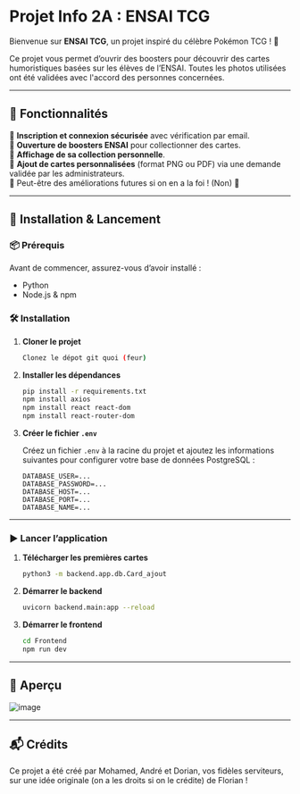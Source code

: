 # Projet Info 2A : ENSAI TCG  

Bienvenue sur **ENSAI TCG**, un projet inspiré du célèbre Pokémon TCG ! 🚀  

Ce projet vous permet d’ouvrir des boosters pour découvrir des cartes humoristiques basées sur les élèves de l’ENSAI. Toutes les photos utilisées ont été validées avec l'accord des personnes concernées.  

---

## 📌 Fonctionnalités  

🔹 **Inscription et connexion sécurisée** avec vérification par email.  
🔹 **Ouverture de boosters ENSAI** pour collectionner des cartes.  
🔹 **Affichage de sa collection personnelle**.  
🔹 **Ajout de cartes personnalisées** (format PNG ou PDF) via une demande validée par les administrateurs.  
🔹 Peut-être des améliorations futures si on en a la foi ! (Non) 🚧  

---

## 🚀 Installation & Lancement  

### 📦 Prérequis  
Avant de commencer, assurez-vous d’avoir installé :  
- Python  
- Node.js & npm  

### 🛠️ Installation  
1. **Cloner le projet**  
   ```bash
   Clonez le dépot git quoi (feur)
   ```  
2. **Installer les dépendances**  
   ```bash
   pip install -r requirements.txt
   npm install axios
   npm install react react-dom
   npm install react-router-dom
   ```  

3. **Créer le fichier `.env`**  
   
   Créez un fichier `.env` à la racine du projet et ajoutez les informations suivantes pour configurer votre base de données PostgreSQL :  
   
   ```env
   DATABASE_USER=...
   DATABASE_PASSWORD=...
   DATABASE_HOST=...
   DATABASE_PORT=...
   DATABASE_NAME=...
   ```  

---

### ▶️ Lancer l’application
1. **Télécharger les premières cartes**  
   ```bash
   python3 -m backend.app.db.Card_ajout
   ```  

2. **Démarrer le backend**  
   ```bash
   uvicorn backend.main:app --reload
   ```  
3. **Démarrer le frontend**  
   ```bash
   cd Frontend
   npm run dev
   ```  

---

## 🎨 Aperçu  
![image](https://github.com/user-attachments/assets/5a357f7d-0bf1-469a-8c6f-fb2740109814)  

---

## 📬 Crédits 
Ce projet a été créé par Mohamed, André et Dorian, vos fidèles serviteurs, sur une idée originale (on a les droits si on le crédite) de Florian !

